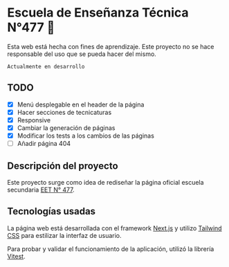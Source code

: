 # Escuela de Enseñanza Técnica N°477 🏫

Esta web está hecha con fines de aprendizaje. Este proyecto no se hace responsable del uso que se pueda hacer del mismo.

`Actualmente en desarrollo`

## TODO

- [x] Menú desplegable en el header de la página
- [x] Hacer secciones de tecnicaturas
- [x] Responsive
- [x] Cambiar la generación de páginas
- [x] Modificar los tests a los cambios de las páginas
- [ ] Añadir página 404

## Descripción del proyecto

Este proyecto surge como idea de rediseñar la página oficial escuela secundaria [EET N° 477](https://escuelatecnica477.com).

## Tecnologías usadas

La página web está desarrollada con el framework [Next.js](https://nextjs.org) y utilizo [Tailwind CSS](https://tailwindcss.com) para estilizar la interfaz de usuario.

Para probar y validar el funcionamiento de la aplicación, utilizó la librería [Vitest](https://vitest.dev).
